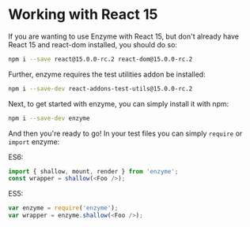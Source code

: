 # Working with React 15

If you are wanting to use Enzyme with React 15, but don't already have React 15 and react-dom
installed, you should do so:

```bash
npm i --save react@15.0.0-rc.2 react-dom@15.0.0-rc.2
```

Further, enzyme requires the test utilities addon be installed:

```bash
npm i --save-dev react-addons-test-utils@15.0.0-rc.2
```

Next, to get started with enzyme, you can simply install it with npm:

```bash
npm i --save-dev enzyme
```

And then you're ready to go!  In your test files you can simply `require` or `import` enzyme:

ES6:
```js
import { shallow, mount, render } from 'enzyme';
const wrapper = shallow(<Foo />);
```

ES5:
```js
var enzyme = require('enzyme');
var wrapper = enzyme.shallow(<Foo />);
```
